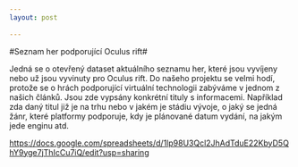 ```yaml
---
layout: post
 
---
```


#Seznam her podporující Oculus rift#

Jedná se o otevřený dataset aktuálního seznamu her, které jsou vyvíjeny nebo už jsou vyvinuty pro Oculus rift. Do našeho projektu se velmi hodí, protože se o hrách podporující virtuální technologii zabýváme v jednom z našich článků. Jsou zde vypsány konkrétní tituly s informacemi. Například zda daný titul již je na trhu nebo v jakém je stádiu vývoje, o jaký se jedná žánr, které platformy podporuje, kdy je plánované datum vydání, na jakým jede enginu atd.  

<https://docs.google.com/spreadsheets/d/1lp98U3Qcl2JhAdTduE22KbyD5QhY9yge7jThIcCu7iQ/edit?usp=sharing>